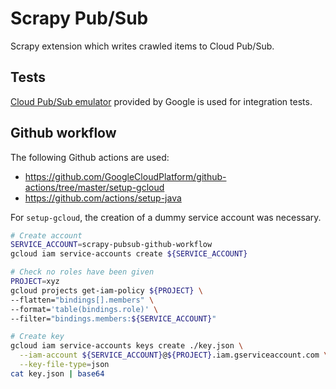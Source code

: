# Scrapy Pub/Sub

Scrapy extension which writes crawled items to Cloud Pub/Sub.

## Tests

[Cloud Pub/Sub emulator](https://cloud.google.com/pubsub/docs/emulator) provided by Google is used for integration tests.

## Github workflow

The following Github actions are used:

- https://github.com/GoogleCloudPlatform/github-actions/tree/master/setup-gcloud
- https://github.com/actions/setup-java

For `setup-gcloud`, the creation of a dummy service account was necessary.

```bash
# Create account
SERVICE_ACCOUNT=scrapy-pubsub-github-workflow
gcloud iam service-accounts create ${SERVICE_ACCOUNT}

# Check no roles have been given
PROJECT=xyz
gcloud projects get-iam-policy ${PROJECT} \
--flatten="bindings[].members" \
--format='table(bindings.role)' \
--filter="bindings.members:${SERVICE_ACCOUNT}"

# Create key
gcloud iam service-accounts keys create ./key.json \
  --iam-account ${SERVICE_ACCOUNT}@${PROJECT}.iam.gserviceaccount.com \
  --key-file-type=json
cat key.json | base64
```
